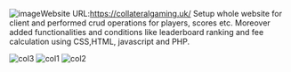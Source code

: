 ![image](https://github.com/SaadHassanSyed/CollateralGaming-Wordpress/assets/10111894/4257a8d7-0a8b-4f3a-804f-c26820aded6d)Website URL:https://collateralgaming.uk/
Setup whole website for client and performed crud operations for players, scores etc. Moreover added functionalities and conditions like leaderboard ranking and fee calculation using CSS,HTML, javascript and PHP.

![col3](https://github.com/SaadHassanSyed/CollateralGaming-Wordpress/assets/10111894/afc87ba3-39ee-4f43-8e3d-240d05a90f1c)
![col1](https://github.com/SaadHassanSyed/CollateralGaming-Wordpress/assets/10111894/96820db2-cd03-4911-8afa-8cfca4f7a8cf)
![col2](https://github.com/SaadHassanSyed/CollateralGaming-Wordpress/assets/10111894/22f3a273-afb5-4e78-8e0d-ed55ab4b71e3)
